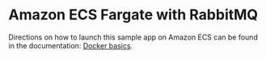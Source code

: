 # Amazon ECS Fargate with RabbitMQ
Directions on how to launch this sample app on Amazon ECS can be found in the documentation: [Docker basics](http://docs.aws.amazon.com/AmazonECS/latest/developerguide/docker-basics.html).

